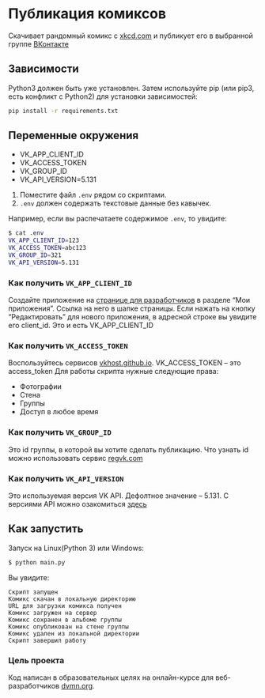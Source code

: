 # Публикация комиксов
Скачивает рандомный комикс с [xkcd.com](https://xkcd.com) и публикует его в выбранной группе [ВКонтакте](https://vk.com)

## Зависимости
Python3 должен быть уже установлен. Затем используйте pip (или pip3, есть конфликт с Python2) для установки зависимостей:

```bash
pip install -r requirements.txt
```

## Переменные окружения
- VK_APP_CLIENT_ID
- VK_ACCESS_TOKEN
- VK_GROUP_ID
- VK_API_VERSION=5.131

1. Поместите файл `.env` рядом со скриптами.
2. `.env` должен содержать текстовые данные без кавычек.

Например, если вы распечатаете содержимое `.env`, то увидите:

```bash
$ cat .env
VK_APP_CLIENT_ID=123
VK_ACCESS_TOKEN=abc123
VK_GROUP_ID=321
VK_API_VERSION=5.131
```

### Как получить `VK_APP_CLIENT_ID`
Создайте приложение на [странице для разработчиков](https://vk.com/dev) в разделе “Мои приложения”. Ссылка на него в шапке страницы.
Если нажать на кнопку “Редактировать” для нового приложения, в адресной строке вы увидите его client_id. Это и есть VK_APP_CLIENT_ID

### Как получить `VK_ACCESS_TOKEN`
Воспользуйтесь сервисов [vkhost.github.io](https://vkhost.github.io). VK_ACCESS_TOKEN – это access_token
Для работы скрипта нужные следующие права:
* Фотографии
* Стена
* Группы
* Доступ в любое время

### Как получить `VK_GROUP_ID`
Это id группы, в которой вы хотите сделать публикацию. Что узнать id можно использовать сервис [regvk.com](https://regvk.com/id/)

### Как получить `VK_API_VERSION`
Это используемая версия VK API. Дефолтное значение – 5.131. С версиями API можно озакомиться [здесь](https://vk.com/dev/versions)

## Как запустить
Запуск на Linux(Python 3) или Windows:

```bash
$ python main.py
```
Вы увидите:

```
Скрипт запущен
Комикс скачан в локальную директорию
URL для загрузки комикса получен
Комикс загружен на сервер
Комикс сохранен в альбоме группы
Комикс опубликован на стене группы
Комикс удален из локальной директории
Скрипт завершил работу
```

### Цель проекта
Код написан в образовательных целях на онлайн-курсе для веб-разработчиков [dvmn.org](https://dvmn.org/).